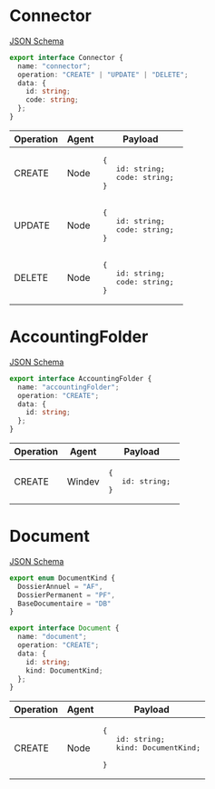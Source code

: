 # Connector

[JSON Schema](./json-schema/events/connector.md)

```ts
export interface Connector {
  name: "connector";
  operation: "CREATE" | "UPDATE" | "DELETE";
  data: {
    id: string;
    code: string;
  };
}
```

| Operation  | Agent  | Payload  |
|---|---|---|
| CREATE  | Node  | <pre>{ <br/> &emsp; id: string; <br/> &emsp; code: string; <br/>}</pre>  |
| UPDATE  | Node  | <pre>{ <br/> &emsp; id: string; <br/> &emsp; code: string; <br/>}</pre>  |
| DELETE  | Node  | <pre>{ <br/> &emsp; id: string; <br/> &emsp; code: string; <br/>}</pre> |

# AccountingFolder

[JSON Schema](./json-schema/events/accountingFolder.md)

```ts
export interface AccountingFolder {
  name: "accountingFolder";
  operation: "CREATE";
  data: {
    id: string;
  };
}
```

| Operation  | Agent  | Payload  |
|---|---|---|
| CREATE  | Windev  | <pre>{ <br/> &emsp; id: string; <br/>}</pre>  |

# Document

[JSON Schema](./docs/json-schema/events/document.md)

```ts
export enum DocumentKind {
  DossierAnnuel = "AF",
  DossierPermanent = "PF",
  BaseDocumentaire = "DB"
}

export interface Document {
  name: "document";
  operation: "CREATE";
  data: {
    id: string;
    kind: DocumentKind;
  };
}
```

| Operation  | Agent  | Payload  |
|---|---|---|
| CREATE  | Node  | <pre>{ <br/> &emsp; id: string; <br/> &emsp; kind: DocumentKind; <br/>}</pre>  |
